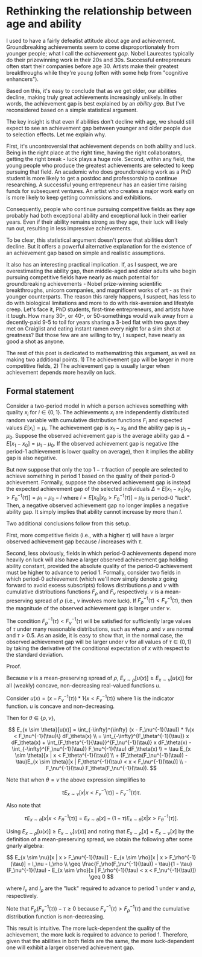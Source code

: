 # Rethinking the relationship between age and ability

I used to have a fairly defeatist attitude about age and achievement. Groundbreaking achievements seem to come disproportionately from younger people; what I call the *achievement gap*. Nobel Laureates typically do their prizewinning work in their 20s and 30s. Successful entrepreneurs often start their companies before age 30. Artists make their greatest breakthroughs while they're young (often with some help from "cognitive enhancers").

Based on this, it's easy to conclude that as we get older, our abilities decline, making truly great achievements increasingly unlikely. In other words, the achievement gap is best explained by an *ability gap*. But I've reconsidered based on a simple statistical argument.

The key insight is that even if abilities don't decline with age, we should still expect to see an achievement gap between younger and older people due to selection effects. Let me explain why.

First, it's uncontroversial that achievement depends on both ability and luck. Being in the right place at the right time, having the right collaborators, getting the right break - luck plays a huge role. Second, within any field, the young people who produce the greatest achievements are selected to keep pursuing that field. An academic who does groundbreaking work as a PhD student is more likely to get a postdoc and professorship to continue researching. A successful young entrepreneur has an easier time raising funds for subsequent ventures. An artist who creates a major work early on is more likely to keep getting commissions and exhibitions.

Consequently, people who continue pursuing competitive fields as they age probably had both exceptional ability and exceptional luck in their earlier years. Even if their ability remains strong as they age, their luck will likely run out, resulting in less impressive achievements.

To be clear, this statistical argument doesn't prove that abilities don't decline. But it offers a powerful alternative explanation for the existence of an achievement gap based on simple and realistic assumptions.

It also has an interesting practical implication. If, as I suspect, we are overestimating the ability gap, then middle-aged and older adults who begin pursuing competitive fields have nearly as much potential for groundbreaking achievements - Nobel prize-winning scientific breakthroughs, unicorn companies, and magnificent works of art - as their younger counterparts. The reason this rarely happens, I suspect, has less to do with biological limitations and more to do with risk-aversion and lifestyle creep. Let's face it, PhD students, first-time entrepreneurs, and artists have it tough. How many 30-, or 40-, or 50-somethings would walk away from a decently-paid 9-5 to toil for years sharing a 3-bed flat with two guys they met on Craiglist and eating instant ramen every night for a slim shot at greatness? But those few are are willing to try, I suspect, have nearly as good a shot as anyone.

The rest of this post is dedicated to mathematizing this argument, as well as making two additional points. 1) The achievement gap will be larger in more competitive fields, 2) The achievement gap is usually larger when achievement depends more heavily on luck.

## Formal statement

Consider a two-period model in which a person achieves something with quality $x_i$ for $i \in \{0, 1\}$. The achievements $x_i$ are independently distributed random variable with cumulative distribution functions $F_i$ and expected values $E[x_i] = \mu_i$. The achievement gap is $x_1 - x_0$ and the ability gap is $\mu_1 - \mu_0$. Suppose the observed achievement gap is the average ability gap $\Delta = E[x_1 - x_0] = \mu_1 - \mu_0$. If the observed achievement gap is negative (the period-1 achievement is lower quality on average), then it implies the ability gap is also negative.

But now suppose that only the top $1 - \tau$ fraction of people are selected to achieve something in period 1 based on the quality of their period-0 achievement. Formally, suppose the observed achievement gap is instead the expected achievement gap of the selected individuals $\Delta = E[x_1 - x_0 | x_0 > F_0^{-1}(\tau)] = \mu_1 - \mu_0 - l$ where $l = E[x_0 | x_0 > F_0^{-1}(\tau)] - \mu_0$ is period-0 "luck". Then, a negative observed achievement gap no longer implies a negative ability gap. It simply implies that ability cannot increase by more than $l$.

Two additional conclusions follow from this setup.

First, more competitive fields (i.e., with a higher $\tau$) will have a larger observed achievement gap because $l$ increases with $\tau$.

Second, less obviously, fields in which period-0 achievements depend more heavily on luck will also have a larger observed achievement gap holding ability constant, provided the absolute quality of the period-0 achievement must be higher to advance to period 1. Formally, consider two fields in which period-0 achievement (which we'll now simply denote $x$ going forward to avoid excess subscripts) follows distributions $\rho$ and $\nu$ with cumulative distributions functions $F_\rho$ and $F_\nu$ respectively. $\nu$ is a mean-preserving spread of $\rho$ (i.e., $\nu$ involves more luck). If $F_\rho^{-1}(\tau) < F_\nu^{-1}(\tau)$, then the magnitude of the observed achievement gap is larger under $\nu$.

The condition $F_\rho^{-1}(\tau) < F_\nu^{-1}(\tau)$ will be satisfied for sufficiently large values of $\tau$ under many reasonable distributions, such as when $\rho$ and $\nu$ are normal and $\tau > 0.5$. As an aside, it is easy to show that, in the normal case, the observed achievement gap will be larger under $\nu$ for all values of $\tau \in (0, 1)$ by taking the derivative of the conditional expectation of $x$ with respect to the standard deviation.

Proof.

Because $\nu$ is a mean-preserving spread of $\rho$, $E_{x \sim \rho}[u(x)] \geq E_{x \sim \nu}[u(x)]$ for all (weakly) concave, non-decreasing real-valued functions $u$.

Consider $u(x) = (x - F_\nu^{-1}(\tau)) * 1\{x < F_\nu^{-1}(\tau)\}$ where $1$ is the indicator function. $u$ is concave and non-decreasing.

Then for $\theta \in \{\rho, \nu\}$,

$$
    E_{x \sim \theta}[u(x)]
    = \int_{-\infty}^{\infty} (x - F_\nu^{-1}(\tau)) * 1\{x < F_\nu^{-1}(\tau)\} dF_\theta(x) \\
    =
        \int_{-\infty}^{F_\theta^{-1}(\tau)} x dF_\theta(x)
        + \int_{F_\theta^{-1}{\tau}}^{F_\nu^{-1}(\tau)} x dF_\theta(x)
        - \int_{-\infty}^{F_\nu^{-1}(\tau)} F_\nu^{-1}(\tau) dF_\theta(x)
        \\
    =
        \tau E_{x \sim \theta}[x | x < F_\theta^{-1}(\tau)] \\
        + (F_\theta(F_\nu^{-1}(\tau)) - \tau)E_{x \sim \theta}[x | F_\theta^{-1}(\tau) < x < F_\nu^{-1}(\tau)] \\
        - F_\nu^{-1}(\tau) F_\theta(F_\nu^{-1}(\tau)).
$$

Note that when $\theta = \nu$ the above expression simplifies to

$$
    \tau E_{x \sim \nu}[x | x < F_\nu^{-1}(\tau)]
    - F_\nu^{-1}(\tau) \tau.
$$

Also note that

$$
    \tau E_{x \sim \theta}[x | x < F_\theta^{-1}(\tau)]
    = E_{x \sim \theta}[x] - (1 - \tau)E_{x \sim \theta}[x | x > F_\theta^{-1}(\tau)].
$$

Using $E_{x \sim \rho}[u(x)] \geq E_{x \sim \nu}[u(x)]$ and noting that $E_{x \sim \rho}[x] = E_{x \sim \nu}[x]$ by the definition of a mean-preserving spread, we obtain the following after some gnarly algebra:

$$
    E_{x \sim \nu}[x | x > F_\nu^{-1}(\tau)] - E_{x \sim \rho}[x | x > F_\rho^{-1}(\tau)]
    = l_\nu - l_\rho \\
    \geq \frac{F_\rho(F_\nu^{-1}(\tau)) - \tau}{1 - \tau}
    (F_\nu^{-1}(\tau) - E_{x \sim \rho}[x | F_\rho^{-1}(\tau) < x < F_\nu^{-1}(\tau)])
    \geq 0
$$

where $l_\nu$ and $l_\rho$ are the "luck" required to advance to period 1 under $\nu$ and $\rho$, respectively.

Note that $F_\rho(F_\nu^{-1}(\tau)) - \tau \geq 0$ because $F_\nu^{-1}(\tau) > F_\rho^{-1}(\tau)$ and the cumulative distribution function is non-decreasing.

This result is intuitive. The more luck-dependent the quality of the achievement, the more luck is required to advance to period 1. Therefore, given that the abilities in both fields are the same, the more luck-dependent one will exhibit a larger observed achievement gap.